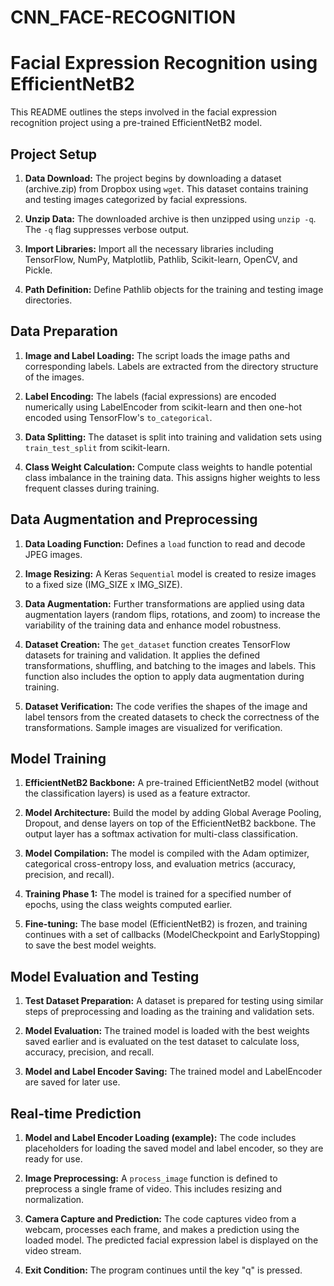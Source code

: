 # CNN_FACE-RECOGNITION 

# Facial Expression Recognition using EfficientNetB2

This README outlines the steps involved in the facial expression recognition project using a pre-trained EfficientNetB2 model.

## Project Setup

1. **Data Download:** The project begins by downloading a dataset (archive.zip) from Dropbox using `wget`.  This dataset contains training and testing images categorized by facial expressions.

2. **Unzip Data:** The downloaded archive is then unzipped using `unzip -q`. The `-q` flag suppresses verbose output.

3. **Import Libraries:** Import all the necessary libraries including TensorFlow, NumPy, Matplotlib, Pathlib, Scikit-learn, OpenCV, and Pickle.

4. **Path Definition:**  Define Pathlib objects for the training and testing image directories.

## Data Preparation

1. **Image and Label Loading:** The script loads the image paths and corresponding labels. Labels are extracted from the directory structure of the images.

2. **Label Encoding:** The labels (facial expressions) are encoded numerically using LabelEncoder from scikit-learn and then one-hot encoded using TensorFlow's `to_categorical`.

3. **Data Splitting:** The dataset is split into training and validation sets using `train_test_split` from scikit-learn.

4. **Class Weight Calculation:** Compute class weights to handle potential class imbalance in the training data. This assigns higher weights to less frequent classes during training.

## Data Augmentation and Preprocessing

1. **Data Loading Function:**  Defines a `load` function to read and decode JPEG images.

2. **Image Resizing:** A Keras `Sequential` model is created to resize images to a fixed size (IMG_SIZE x IMG_SIZE).

3. **Data Augmentation:** Further transformations are applied using data augmentation layers (random flips, rotations, and zoom) to increase the variability of the training data and enhance model robustness.

4. **Dataset Creation:** The `get_dataset` function creates TensorFlow datasets for training and validation. It applies the defined transformations, shuffling, and batching to the images and labels.  This function also includes the option to apply data augmentation during training.

5. **Dataset Verification:** The code verifies the shapes of the image and label tensors from the created datasets to check the correctness of the transformations. Sample images are visualized for verification.

## Model Training

1. **EfficientNetB2 Backbone:** A pre-trained EfficientNetB2 model (without the classification layers) is used as a feature extractor.

2. **Model Architecture:** Build the model by adding Global Average Pooling, Dropout, and dense layers on top of the EfficientNetB2 backbone. The output layer has a softmax activation for multi-class classification.

3. **Model Compilation:** The model is compiled with the Adam optimizer, categorical cross-entropy loss, and evaluation metrics (accuracy, precision, and recall).

4. **Training Phase 1:** The model is trained for a specified number of epochs, using the class weights computed earlier.

5. **Fine-tuning:** The base model (EfficientNetB2) is frozen, and training continues with a set of callbacks (ModelCheckpoint and EarlyStopping) to save the best model weights.

## Model Evaluation and Testing

1. **Test Dataset Preparation:** A dataset is prepared for testing using similar steps of preprocessing and loading as the training and validation sets.

2. **Model Evaluation:** The trained model is loaded with the best weights saved earlier and is evaluated on the test dataset to calculate loss, accuracy, precision, and recall.

3. **Model and Label Encoder Saving:** The trained model and LabelEncoder are saved for later use.

## Real-time Prediction

1. **Model and Label Encoder Loading (example):** The code includes placeholders for loading the saved model and label encoder, so they are ready for use.

2. **Image Preprocessing:**  A `process_image` function is defined to preprocess a single frame of video. This includes resizing and normalization.

3. **Camera Capture and Prediction:** The code captures video from a webcam, processes each frame, and makes a prediction using the loaded model. The predicted facial expression label is displayed on the video stream.

4. **Exit Condition:** The program continues until the key "q" is pressed.
